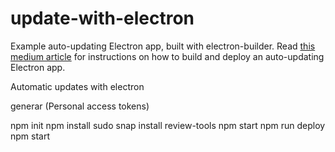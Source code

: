 # update-with-electron

Example auto-updating Electron app, built with electron-builder. Read [this medium article](https://medium.com/@johndyer24/creating-and-deploying-an-auto-updating-electron-app-for-mac-and-windows-using-electron-builder-6a3982c0cee6) for instructions on how to build and deploy an auto-updating Electron app.

Automatic updates with electron

generar (Personal access tokens)

npm init
npm install
sudo snap install review-tools
npm start
npm run deploy
npm start
